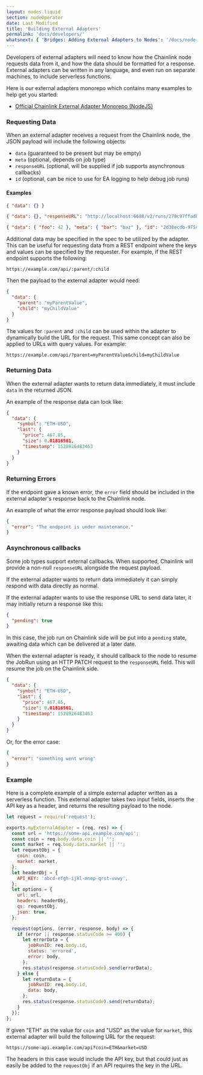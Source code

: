 ```yaml
---
layout: nodes.liquid
section: nodeOperator
date: Last Modified
title: 'Building External Adapters'
permalink: 'docs/developers/'
whatsnext: { 'Bridges: Adding External Adapters to Nodes': '/docs/node-operators/' }
---
```


Developers of external adapters will need to know how the Chainlink node requests data from it, and how the data should be formatted for a response. External adapters can be written in any language, and even run on separate machines, to include serverless functions.

Here is our external adapters monorepo which contains many examples to help get you started:

- <a href="https://github.com/smartcontractkit/external-adapters-js" target="_blank">Official Chainlink External Adapter Monorepo (NodeJS)</a>

### Requesting Data

When an external adapter receives a request from the Chainlink node, the JSON payload will include the following objects:

- `data` (guaranteed to be present but may be empty)
- `meta` (optional, depends on job type)
- `responseURL` (optional, will be supplied if job supports asynchronous callbacks)
- `id` (optional, can be nice to use for EA logging to help debug job runs)

#### Examples

```json
{ "data": {} }
```

```json
{ "data": {}, "responseURL": "http://localhost:6688/v2/runs/278c97ffadb54a5bbb93cfec5f7b5503" }
```

```json
{ "data": { "foo": 42 }, "meta": { "bar": "baz" }, "id": "2d38ecdb-975c-4f99-801c-b916a429947c" }
```

Additional data may be specified in the spec to be utilized by the adapter. This can be useful for requesting data from a REST endpoint where the keys and values can be specified by the requester. For example, if the REST endpoint supports the following:

<!-- prettier-ignore -->
```text
https://example.com/api/:parent/:child
```

Then the payload to the external adapter would need:

```json
{
  "data": {
    "parent": "myParentValue",
    "child": "myChildValue"
  }
}
```

The values for `:parent` and `:child` can be used within the adapter to dynamically build the URL for the request. This same concept can also be applied to URLs with query values. For example:

<!-- prettier-ignore -->
```text
https://example.com/api/?parent=myParentValue&child=myChildValue
```

### Returning Data

When the external adapter wants to return data immediately, it must include `data` in the returned JSON.

An example of the response data can look like:

```json
{
  "data": {
    "symbol": "ETH-USD",
    "last": {
      "price": 467.85,
      "size": 0.01816561,
      "timestamp": 1528926483463
    }
  }
}
```

### Returning Errors

If the endpoint gave a known error, the `error` field should be included in the external adapter's response back to the Chainlink node.

An example of what the error response payload should look like:

```json
{
  "error": "The endpoint is under maintenance."
}
```

### Asynchronous callbacks

Some job types support external callbacks. When supported, Chainlink will provide a non-null `responseURL` alongside the request payload.

If the external adapter wants to return data immediately it can simply respond with data directly as normal.

If the external adapter wants to use the response URL to send data later, it may initially return a response like this:

```json
{
  "pending": true
}
```

In this case, the job run on Chainlink side will be put into a `pending` state, awaiting data which can be delivered at a later date.

When the external adapter is ready, it should callback to the node to resume the JobRun using an HTTP PATCH request to the `responseURL` field. This will resume the job on the Chainlink side.

```json
{
  "data": {
    "symbol": "ETH-USD",
    "last": {
      "price": 467.85,
      "size": 0.01816561,
      "timestamp": 1528926483463
    }
  }
}
```

Or, for the error case:

```json
{
  "error": "something went wrong"
}
```

### Example

Here is a complete example of a simple external adapter written as a serverless function. This external adapter takes two input fields, inserts the API key as a header, and returns the resulting payload to the node.

```javascript External Adapter
let request = require('request');

exports.myExternalAdapter = (req, res) => {
  const url = 'https://some-api.example.com/api';
  const coin = req.body.data.coin || '';
  const market = req.body.data.market || '';
  let requestObj = {
    coin: coin,
    market: market,
  };
  let headerObj = {
    API_KEY: 'abcd-efgh-ijkl-mnop-qrst-uvwy',
  };
  let options = {
    url: url,
    headers: headerObj,
    qs: requestObj,
    json: true,
  };

  request(options, (error, response, body) => {
    if (error || response.statusCode >= 400) {
      let errorData = {
        jobRunID: req.body.id,
        status: 'errored',
        error: body,
      };
      res.status(response.statusCode).send(errorData);
    } else {
      let returnData = {
        jobRunID: req.body.id,
        data: body,
      };
      res.status(response.statusCode).send(returnData);
    }
  });
};
```

If given "ETH" as the value for `coin` and "USD" as the value for `market`, this external adapter will build the following URL for the request:

<!-- prettier-ignore -->
```text
https://some-api.example.com/api?coin=ETH&market=USD
```

The headers in this case would include the API key, but that could just as easily be added to the `requestObj` if an API requires the key in the URL.
